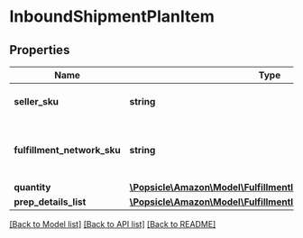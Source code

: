 # InboundShipmentPlanItem

## Properties
Name | Type | Description | Notes
------------ | ------------- | ------------- | -------------
**seller_sku** | **string** | The seller SKU of the item. | 
**fulfillment_network_sku** | **string** | Amazon&#x27;s fulfillment network SKU of the item. | 
**quantity** | [**\Popsicle\Amazon\Model\FulfillmentInboundV0\Quantity**](Quantity.md) |  | 
**prep_details_list** | [**\Popsicle\Amazon\Model\FulfillmentInboundV0\PrepDetailsList**](PrepDetailsList.md) |  | [optional] 

[[Back to Model list]](../../README.md#documentation-for-models) [[Back to API list]](../../README.md#documentation-for-api-endpoints) [[Back to README]](../../README.md)

